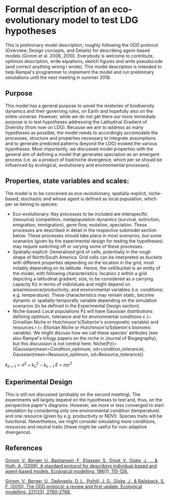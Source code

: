 
# Formal description of an eco-evolutionary model to test LDG hypotheses

This is preliminary model description, roughly following the ODD protocol (Overview, Design concepts, and Details) for describing agent-based models (Grimm et al. 2006, 2010). Everybody is welcome to contribute, optimize description, write equations, sketch figures and write pseudocode (and correct anything wrong I wrote). This model description is intended to help Rampal's programmer to implement the model and run preliminary simulations until the next meeting in summer 2018. 

## Purpose
This model has a general purpose to unveil the misteries of biodiversity dynamics and their governing rules, on Earth and hopefully also on the entire universe. However, while we do not get there our more immediate purpose is to test hypotheses addressing the Latitudinal Gradient of Diversity (from now on LDG). Because we aim to address as many hypotheses as possible, the model needs to accordingly accomodate the processes, structure and properties necessary to integrate assumptions and to generate predicted patterns (beyond the LDG) evoked the various hypotheses. Most importantly, we discussed model properties with the general aim of defining a model that generates speciation as an emergent process (i.e. as a product of trait/niche divergence, which per se should be influenced by ecological, evolutionary and environmental processes).    

## Properties, state variables and scales:
The model is to be conceived as eco-evolutionary, spatially-explicit, niche-based, stochastic and whose agent is defined as local population, which per se belong to species: 
* Eco-evolutionary: Key processes to be included are interspecific (resource) competition, metapopulation dynamics (survival, extinction, emigration, immigration), gene flow, mutation, speciation. These processes are described in detail in the respective submodel section below. These processes should take place in most scenarios, but some scenarios (given by the experimental design for testing the hypotheses) may require switching off or varying some of these processes.
* Spatially-explicit: Generalized grid of cells, potentially in the rough shape of North/South America. Grid cells can be interpreted as buckets with different properties depending on the location in the grid, most notably depending on its latitude. Hence, the cell/bucket is an entity of the model, with following characteristics: location z within a grid depicting a latitudinal gradient; size, to be considered as a carrying capacity Kz in terms of individuals and might depend on area/resource/productivity; and environmental variables (i.e. conditions; e.g. temperature). These characteristics may remain static, become dynamic or spatially-temporally variable depending on the simulation scenarios (to be defined in the Experimental Design section).
* Niche-based: Local populations Pz will have Gaussian distributions defining optimum, tolerance and for environmental conditions c (~ Grinellian Niche or Hutchinson's/Soberón's scenopoetic variable) and resources r (~ Eltonian Niche or Hutchinson's/Soberón's bionomic variable). We might discuss how we call these species' atributes (see also Rampal's trilogy papers on the niche in Journal of Biogegraphy), but this discussion is not central here. 
Niche(Pz)= {Gaussian(mean=Condition_optimum, sd=condition_tolerance), Gaussian(mean=Resource_optimum, sd=Resource_tolerance)}

$k_{n+1} = n^2 + k_n^2 - k_{n-1}$
*E = mc<sup>2</sup>*

## Experimental Design
This is still not discussed (probably on the second meeting). The experiments will largely depend on the hypotheses to test and, thus, on the perspective paper's diagrams. However, we more or less converged to start simulation by considering only one environmental condition (temperature) and one resource (given by e.g. productivity or NDVI). Species traits will be functional. Nevertheless, we might consider simulating more conditions, resources and neutral traits (these might be useful for non-adaptive divergence).

## References

[Grimm, V., Berger, U., Bastiansen, F., Eliassen, S., Ginot, V., Giske, J., ... & Huth, A. (2006). A standard protocol for describing individual-based and agent-based models. Ecological modelling, 198(1), 115-126.](http://www.sciencedirect.com/science/article/pii/S0304380006002043)

[Grimm, V., Berger, U., DeAngelis, D. L., Polhill, J. G., Giske, J., & Railsback, S. F. (2010). The ODD protocol: a review and first update. Ecological modelling, 221(23), 2760-2768.](http://www.sciencedirect.com/science/article/pii/S030438001000414X)
